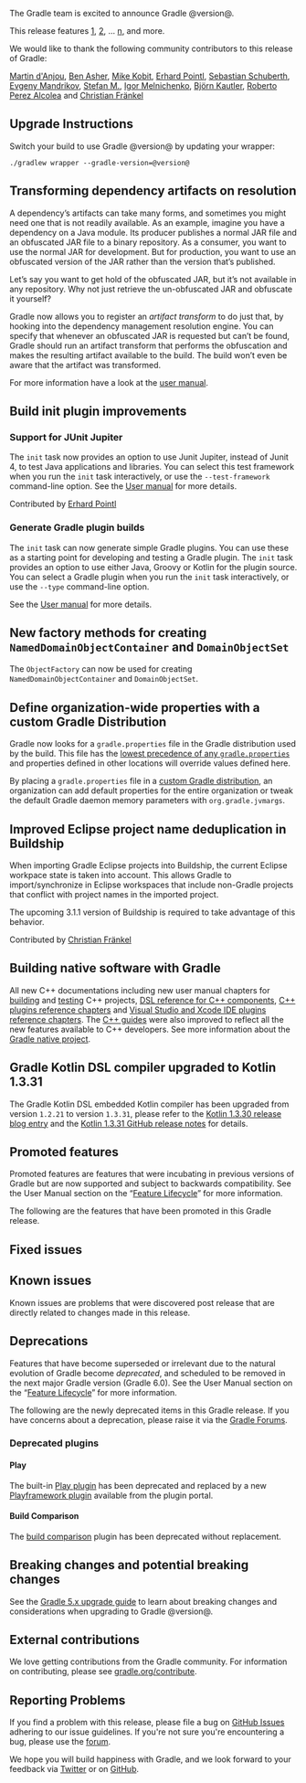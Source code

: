 The Gradle team is excited to announce Gradle @version@.

This release features [1](), [2](), ... [n](), and more.

We would like to thank the following community contributors to this release of Gradle:
<!-- 
Include only their name, impactful features should be called out separately below.
 [Some person](https://github.com/some-person)
-->
[Martin d'Anjou](https://github.com/martinda),
[Ben Asher](https://github.com/benasher44),
[Mike Kobit](https://github.com/mkobit),
[Erhard Pointl](https://github.com/epeee),
[Sebastian Schuberth](https://github.com/sschuberth),
[Evgeny Mandrikov](https://github.com/Godin),
[Stefan M.](https://github.com/StefMa),
[Igor Melnichenko](https://github.com/Myllyenko),
[Björn Kautler](https://github.com/Vampire),
[Roberto Perez Alcolea](https://github.com/rpalcolea) and
[Christian Fränkel](https://github.com/fraenkelc)

<!-- 
## 1

details of 1

## 2

details of 2

## n
-->

## Upgrade Instructions

Switch your build to use Gradle @version@ by updating your wrapper:

`./gradlew wrapper --gradle-version=@version@`

## Transforming dependency artifacts on resolution

A dependency’s artifacts can take many forms, and sometimes you might need one that is not readily available.
As an example, imagine you have a dependency on a Java module.
Its producer publishes a normal JAR file and an obfuscated JAR file to a binary repository.
As a consumer, you want to use the normal JAR for development.
But for production, you want to use an obfuscated version of the JAR rather than the version that’s published.

Let’s say you want to get hold of the obfuscated JAR, but it’s not available in any repository.
Why not just retrieve the un-obfuscated JAR and obfuscate it yourself?

Gradle now allows you to register an _artifact transform_ to do just that, by hooking into the dependency management resolution engine.
You can specify that whenever an obfuscated JAR is requested but can’t be found, Gradle should run an artifact transform that performs the obfuscation and makes the resulting artifact available to the build.
The build won’t even be aware that the artifact was transformed.
 
For more information have a look at the [user manual](userguide/dependency_management_attribute_based_matching.htmpl#sec:abm_artifact_transforms).

## Build init plugin improvements

### Support for JUnit Jupiter

The `init` task now provides an option to use Junit Jupiter, instead of Junit 4, to test Java applications and libraries. You can select this test framework when you run the `init` task interactively, or use the `--test-framework` command-line option. See the [User manual](userguide/build_init_plugin.html) for more details.

Contributed by [Erhard Pointl](https://github.com/epeee)

### Generate Gradle plugin builds

The `init` task can now generate simple Gradle plugins. You can use these as a starting point for developing and testing a Gradle plugin. The `init` task provides an option to use either Java, Groovy or Kotlin for the plugin source. You can select a Gradle plugin when you run the `init` task interactively, or use the `--type` command-line option. 

See the [User manual](userguide/build_init_plugin.html) for more details.

## New factory methods for creating `NamedDomainObjectContainer` and `DomainObjectSet`

The `ObjectFactory` can now be used for creating `NamedDomainObjectContainer` and `DomainObjectSet`.

## Define organization-wide properties with a custom Gradle Distribution

Gradle now looks for a `gradle.properties` file in the Gradle distribution used by the build.  This file has the [lowest precedence of any `gradle.properties`](userguide/build_environment.html#sec:gradle_configuration_properties) and properties defined in other locations will override values defined here.

By placing a `gradle.properties` file in a [custom Gradle distribution](userguide/organizing_gradle_projects.html#sec:custom_gradle_distribution), an organization can add default properties for the entire organization or tweak the default Gradle daemon memory parameters with `org.gradle.jvmargs`.

## Improved Eclipse project name deduplication in Buildship

When importing Gradle Eclipse projects into Buildship, the current Eclipse workpace state is taken into account. This allows Gradle to import/synchronize in Eclipse workspaces that include
non-Gradle projects that conflict with project names in the imported project.

The upcoming 3.1.1 version of Buildship is required to take advantage of this behavior.

Contributed by [Christian Fränkel](https://github.com/fraenkelc)

## Building native software with Gradle

All new C++ documentations including new user manual chapters for [building](userguide/building_cpp_projects.html) and [testing](userguide/cpp_testing.html) C++ projects, [DSL reference for C++ components](dsl/index.html#N10808), [C++ plugins reference chapters](userguide/plugin_reference.html#native_languages) and [Visual Studio and Xcode IDE plugins reference chapters](userguide/plugin_reference.html#ide_integration).
The [C++ guides](https://gradle.org/guides/?q=Native) were also improved to reflect all the new features available to C++ developers.
See more information about the [Gradle native project](https://github.com/gradle/gradle-native/blob/master/docs/RELEASE-NOTES.md#changes-included-in-gradle-55).

## Gradle Kotlin DSL compiler upgraded to Kotlin 1.3.31

The Gradle Kotlin DSL embedded Kotlin compiler has been upgraded from version `1.2.21` to version `1.3.31`, please refer to the [Kotlin 1.3.30 release blog entry](https://blog.jetbrains.com/kotlin/2019/04/kotlin-1-3-30-released/) and the [Kotlin 1.3.31 GitHub release notes](https://github.com/JetBrains/kotlin/releases/tag/v1.3.31) for details.

## Promoted features
Promoted features are features that were incubating in previous versions of Gradle but are now supported and subject to backwards compatibility.
See the User Manual section on the “[Feature Lifecycle](userguide/feature_lifecycle.html)” for more information.

The following are the features that have been promoted in this Gradle release.

<!--
### Example promoted
-->

## Fixed issues

## Known issues

Known issues are problems that were discovered post release that are directly related to changes made in this release.

## Deprecations

Features that have become superseded or irrelevant due to the natural evolution of Gradle become *deprecated*, and scheduled to be removed
in the next major Gradle version (Gradle 6.0). See the User Manual section on the “[Feature Lifecycle](userguide/feature_lifecycle.html)” for more information.

The following are the newly deprecated items in this Gradle release. If you have concerns about a deprecation, please raise it via the [Gradle Forums](https://discuss.gradle.org).

### Deprecated plugins

#### Play

The built-in [Play plugin](userguide/play_plugin.html) has been deprecated and replaced by a new [Playframework plugin](https://gradle.github.io/playframework) available from the plugin portal.

#### Build Comparison

The [build comparison](userguide/comparing_builds.html) plugin has been deprecated without replacement.

## Breaking changes and potential breaking changes

See the [Gradle 5.x upgrade guide](userguide/upgrading_version_5.html#changes_@baseVersion@) to learn about breaking changes and considerations when upgrading to Gradle @version@.

<!-- Do not add breaking changes here! Add them to the upgrade guide instead. --> 

## External contributions

We love getting contributions from the Gradle community. For information on contributing, please see [gradle.org/contribute](https://gradle.org/contribute).

## Reporting Problems

If you find a problem with this release, please file a bug on [GitHub Issues](https://github.com/gradle/gradle/issues) adhering to our issue guidelines. 
If you're not sure you're encountering a bug, please use the [forum](https://discuss.gradle.org/c/help-discuss).

We hope you will build happiness with Gradle, and we look forward to your feedback via [Twitter](https://twitter.com/gradle) or on [GitHub](https://github.com/gradle).
